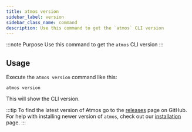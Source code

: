 ```yaml
---
title: atmos version
sidebar_label: version
sidebar_class_name: command
description: Use this command to get the `atmos` CLI version
---
```


:::note Purpose
Use this command to get the `atmos` CLI version
:::

## Usage

Execute the `atmos version` command like this:

```shell
atmos version
```

This will show the CLI version.

:::tip
To find the latest version of Atmos go to the [releases](github.com/cloudposse/atmos/releases) page on GitHub. For help with installing newer version of `atmos`, check out our [installation](/quick-start/install) page.
:::
